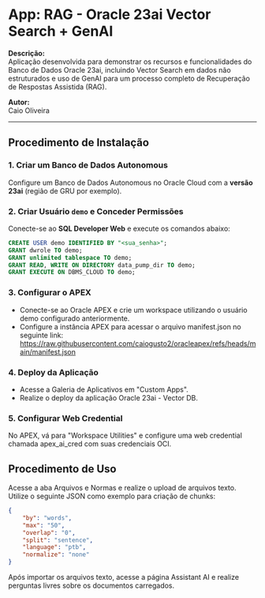 # App: RAG - Oracle 23ai Vector Search + GenAI

**Descrição:**  
Aplicação desenvolvida para demonstrar os recursos e funcionalidades do Banco de Dados Oracle 23ai, incluindo Vector Search em dados não estruturados e uso de GenAI para um processo completo de Recuperação de Respostas Assistida (RAG).

**Autor:**  
Caio Oliveira  

---

## **Procedimento de Instalação**

### 1. Criar um Banco de Dados Autonomous
Configure um Banco de Dados Autonomous no Oracle Cloud com a **versão 23ai** (região de GRU por exemplo).

### 2. Criar Usuário `demo` e Conceder Permissões
Conecte-se ao **SQL Developer Web** e execute os comandos abaixo:

```sql
CREATE USER demo IDENTIFIED BY "<sua_senha>";
GRANT dwrole TO demo;
GRANT unlimited tablespace TO demo;
GRANT READ, WRITE ON DIRECTORY data_pump_dir TO demo;
GRANT EXECUTE ON DBMS_CLOUD TO demo;
```

### 3. Configurar o APEX
* Conecte-se ao Oracle APEX e crie um workspace utilizando o usuário demo configurado anteriormente.
* Configure a instância APEX para acessar o arquivo manifest.json no seguinte link:
https://raw.githubusercontent.com/caiogusto2/oracleapex/refs/heads/main/manifest.json

### 4. Deploy da Aplicação
* Acesse a Galeria de Aplicativos em "Custom Apps".
* Realize o deploy da aplicação Oracle 23ai - Vector DB.

### 5. Configurar Web Credential
No APEX, vá para "Workspace Utilities" e configure uma web credential chamada apex_ai_cred com suas credenciais OCI.


## **Procedimento de Uso**
Acesse a aba Arquivos e Normas e realize o upload de arquivos texto.
Utilize o seguinte JSON como exemplo para criação de chunks:

```json
{
    "by": "words",
    "max": "50",
    "overlap": "0",
    "split": "sentence",
    "language": "ptb",
    "normalize": "none"
}
```

Após importar os arquivos texto, acesse a página Assistant AI e realize perguntas livres sobre os documentos carregados.